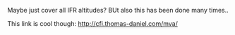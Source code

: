 Maybe just cover all IFR altitudes? BUt also this has been done many times..

This link is cool though: http://cfi.thomas-daniel.com/mva/